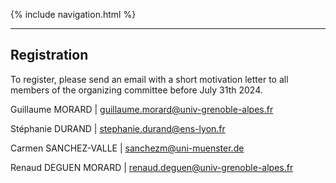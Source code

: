 {% include navigation.html %}

___

## Registration

To register, please send an email with a short motivation letter  to all members of the organizing committee before July 31th 2024.

Guillaume MORARD \| [guillaume.morard@univ-grenoble-alpes.fr](guillaume.morard@univ-grenoble-alpes.fr)

Stéphanie DURAND \| [stephanie.durand@ens-lyon.fr](stephanie.durand@ens-lyon.fr)

Carmen SANCHEZ-VALLE \| [sanchezm@uni-muenster.de](sanchezm@uni-muenster.de)

Renaud DEGUEN MORARD \| [renaud.deguen@univ-grenoble-alpes.fr](renaud.deguen@univ-grenoble-alpes.fr)
